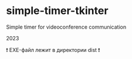 # simple-timer-tkinter
Simple timer for videoconference communication

2023 


:exclamation: EXE-файл лежит в директории dist :exclamation:
